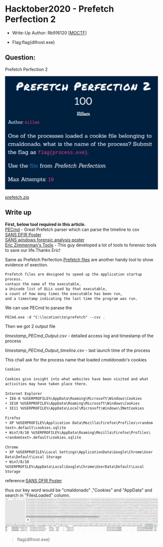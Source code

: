 # Hacktober2020 - Prefetch Perfection 2

- Write-Up Author: Rb916120 \[[MOCTF](https://www.facebook.com/MOCSCTF)\]

- Flag:flag{dllhost.exe}

## **Question:**
Prefetch Perfection 2

![img](./img/1.PNG)

[prefetch.zip](./prefetch.zip)

## Write up
**First, below tool required in this article.**</br>
[PECmd](https://github.com/EricZimmerman/PECmd) -  Great Prefetch parser which can parse the timeline to csv</br>
[SANS DFIR Poster](https://digital-forensics.sans.org/media/poster-windows-forensics-2015.pdf)</br>
[SANS windows forensic analysis poster](https://www.sans.org/security-resources/posters/windows-forensic-analysis/170/download)</br>
[Eric Zimmerman's Tools](https://ericzimmerman.github.io/#!index.md) - This guy developed a lot of tools to forensic tools to save our life.Thanks Eric!

Same as Prefetch Perfection.[Prefetch files](https://forensicswiki.xyz/wiki/index.php?title=Prefetch) are another handy tool to show evidence of exection.</br>
```
Prefetch files are designed to speed up the application startup process.
contain the name of the executable, 
a Unicode list of DLLs used by that executable, 
a count of how many times the executable has been run, 
and a timestamp indicating the last time the program was run.
```

We can use PECmd to parase the 
```
PECmd.exe -d "C:\location\to\prefetch" --csv .
```
Then we got 2 output file

*timestamp_PECmd_Output.csv* - detailed access log and timestamp of the process

*timestamp_PECmd_Output_timeline.csv* - last launch time of the process

This chall ask for the process name that loaded *cmaldonado's* cookies</br>

```
Cookies

Cookies give insight into what websites have been visited and what
activities may have taken place there.

Internet Explorer
• IE6-8 %USERPROFILE%\AppData\Roaming\Microsoft\Windows\Cookies
• IE10 %USERPROFILE%\AppData\Roaming\Microsoft\Windows\Cookies
• IE11 %USERPROFILE%\AppData\Local\Microsoft\Windows\INetCookies

Firefox
• XP %USERPROFILE%\Application Data\Mozilla\Firefox\Profiles\<random text>.default\cookies.sqlite
• Win7/8/10 %USERPROFILE%\AppData\Roaming\Mozilla\Firefox\Profiles\<randomtext>.default\cookies.sqlite

Chrome
• XP %USERPROFILE%\Local Settings\ApplicationData\Google\Chrome\User Data\Default\Local Storage
• Win7/8/10 %USERPROFILE%\AppData\Local\Google\Chrome\UserData\Default\Local Storage
```
reference:[SANS DFIR Poster](https://digital-forensics.sans.org/media/poster-windows-forensics-2015.pdf)

thus our key word would be "cmaldonado" ,"Cookies" and "AppData" and search in "FilesLoaded" column.
![img](./img/2.PNG)

>flag{dllhost.exe}
